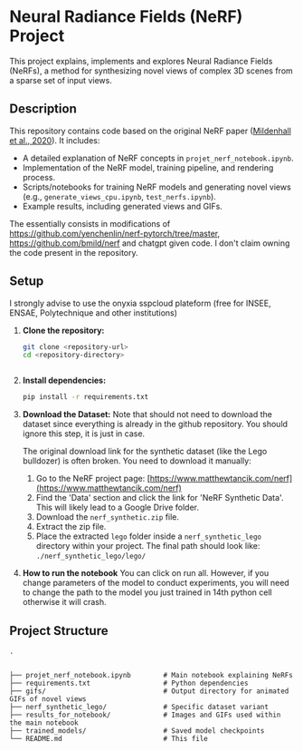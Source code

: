 # Neural Radiance Fields (NeRF) Project

This project explains, implements and explores Neural Radiance Fields (NeRFs), a method for synthesizing novel views of complex 3D scenes from a sparse set of input views.

## Description

This repository contains code based on the original NeRF paper ([Mildenhall et al., 2020](https://arxiv.org/abs/2003.08934)). It includes:

*   A detailed explanation of NeRF concepts in `projet_nerf_notebook.ipynb`.
*   Implementation of the NeRF model, training pipeline, and rendering process.
*   Scripts/notebooks for training NeRF models and generating novel views (e.g., `generate_views_cpu.ipynb`, `test_nerfs.ipynb`).
*   Example results, including generated views and GIFs.

The essentially consists in modifications of https://github.com/yenchenlin/nerf-pytorch/tree/master, https://github.com/bmild/nerf and chatgpt given code. I don't claim owning the code present in the repository.
## Setup

I strongly advise to use the onyxia sspcloud plateform (free for INSEE, ENSAE, Polytechnique and other institutions)

1.  **Clone the repository:**
    ```bash
    git clone <repository-url>
    cd <repository-directory>
    ```

    ```
3.  **Install dependencies:**
    ```bash
    pip install -r requirements.txt
    ```

4.  **Download the Dataset:**
    Note that should not need to download the dataset since everything is already in the github repository. You should ignore this step, it is just in case.

    The original download link for the synthetic dataset (like the Lego bulldozer) is often broken. You need to download it manually:
    1. Go to the NeRF project page: [https://www.matthewtancik.com/nerf](https://www.matthewtancik.com/nerf)
    2. Find the 'Data' section and click the link for 'NeRF Synthetic Data'. This will likely lead to a Google Drive folder.
    3. Download the `nerf_synthetic.zip` file.
    4. Extract the zip file.
    5. Place the extracted `lego` folder inside a `nerf_synthetic_lego` directory within your project. The final path should look like: `./nerf_synthetic_lego/lego/`


5. **How to run the notebook**
    You can click on run all. However, if you change parameters of the model to conduct experiments, you will need to change the path to the model you just trained in 14th python cell otherwise it will crash.



## Project Structure


```
.


├── projet_nerf_notebook.ipynb        # Main notebook explaining NeRFs
├── requirements.txt                  # Python dependencies
├── gifs/                             # Output directory for animated GIFs of novel views
├── nerf_synthetic_lego/              # Specific dataset variant
├── results_for_notebook/             # Images and GIFs used within the main notebook
├── trained_models/                   # Saved model checkpoints
└── README.md                         # This file
```